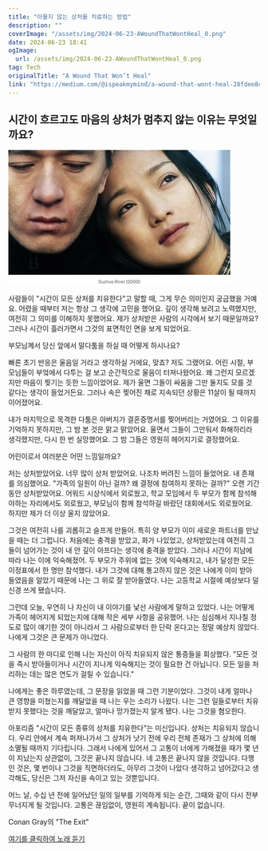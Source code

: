 ```yaml
---
title: "아물지 않는 상처를 치료하는 방법"
description: ""
coverImage: "/assets/img/2024-06-23-AWoundThatWontHeal_0.png"
date: 2024-06-23 18:41
ogImage: 
  url: /assets/img/2024-06-23-AWoundThatWontHeal_0.png
tag: Tech
originalTitle: "A Wound That Won’t Heal"
link: "https://medium.com/@ispeakmymind/a-wound-that-wont-heal-28fdee8c70f3"
---
```



## 시간이 흐르고도 마음의 상처가 멈추지 않는 이유는 무엇일까요?

![image](/assets/img/2024-06-23-AWoundThatWontHeal_0.png)

사람들이 "시간이 모든 상처를 치유한다"고 말할 때, 그게 무슨 의미인지 궁금했을 거예요. 어렸을 때부터 저는 항상 그 생각에 고민을 했어요. 깊이 생각해 보려고 노력했지만, 여전히 그 의미를 이해하지 못했어요. 제가 상처받은 사람의 시각에서 보기 때문일까요? 그러나 시간이 흘러가면서 그것의 표면적인 면을 보게 되었어요.

부모님께서 당신 앞에서 말다툼을 하실 때 어떻게 하시나요?

<div class="content-ad"></div>

빠른 초기 반응은 울음일 거라고 생각하실 거에요, 맞죠? 저도 그랬어요. 어린 시절, 부모님들이 부엌에서 다투는 걸 보고 순간적으로 울음이 터져나왔어요. 왜 그런지 모르겠지만 마음이 찢기는 듯한 느낌이었어요. 제가 울면 그들이 싸움을 그만 둘지도 모를 것 같다는 생각이 들었거든요. 그러나 속은 찢어진 채로 지속되던 상황은 11살이 될 때까지 이어졌어요.

내가 마지막으로 목격한 다툼은 아버지가 결혼증명서를 찢어버리는 거였어요. 그 이유를 기억하지 못하지만, 그 밤 본 것은 맑고 맑았어요. 울면서 그들이 그만둬서 화해하리라 생각했지만, 다시 한 번 실망했어요. 그 밤 그들은 영원히 헤어지기로 결정했어요.

어린이로서 여러분은 어떤 느낌일까요?

저는 상처받았어요. 너무 많이 상처 받았어요. 나조차 버려진 느낌이 들었어요. 내 존재를 의심했어요. "가족의 일원이 아닌 걸까? 왜 결정에 참여하지 못하는 걸까?" 오랜 기간 동안 상처받았어요. 어워드 시상식에서 외로웠고, 학교 모임에서 두 부모가 함께 참석해야하는 자리에서도 외로웠고, 부모님이 함께 참석하길 바랐던 대회에서도 외로웠어요. 하지만 제가 더 이상 울지 않았어요.

<div class="content-ad"></div>

그것은 여전히 나를 괴롭히고 슬프게 만들어. 특히 양 부모가 이미 새로운 파트너를 만났을 때는 더 그럽니다. 처음에는 충격을 받았고, 화가 나있었고, 상처받았는데 여전히 그들이 넘어가는 것이 내 안 깊이 아프다는 생각에 충격을 받았다. 그러나 시간이 지남에 따라 나는 이에 익숙해졌어. 두 부모가 주위에 없는 것에 익숙해지고, 내가 달성한 모든 이정표에서 한 명만 참석했다. 내가 그것에 대해 통고하지 않은 것은 나에게 이미 받아 들였음을 알았기 때문에 나는 그 위로 잘 받아들였다. 나는 고등학교 시절에 예상보다 덜 신경 쓰게 됐습니다.

그런데 오늘, 우연히 나 자신이 내 이야기를 낯선 사람에게 말하고 있었다. 나는 어떻게 가족이 헤어지게 되었는지에 대해 작은 세부 사항을 공유했어. 나는 심심해서 지나칠 정도로 많이 얘기한 것이 아니라서 그 사람으로부터 한 단락 온다고는 정말 예상치 않았다. 나에게 그것은 큰 문제가 아니었다.

그 사람의 한 마디로 인해 나는 자신이 아직 치유되지 않은 통증들을 회상했다. "모든 것을 즉시 받아들이거나 시간이 지나게 익숙해지는 것이 필요한 건 아닙니다. 모든 일을 처리하는 데는 많은 연도가 걸릴 수 있습니다."

나에게는 좋은 하루였는데, 그 문장을 읽었을 때 그런 기분이었다. 그것이 내게 얼마나 큰 영향을 미쳤는지를 깨달았을 때 나는 우는 소리가 나왔다. 나는 그런 일들로부터 치유받지 못했다는 것을 깨달았고, 얼마나 망가졌는지 알게 됐다. 나는 그것을 혐오한다.

<div class="content-ad"></div>

아포리즘 "시간이 모든 종류의 상처를 치유한다"는 미신입니다. 상처는 치유되지 않습니다. 우리 안에서 계속 퍼져나가서 그 상처가 낫기 전에 우리 전체 존재가 그 상처에 의해 소멸될 때까지 기다립니다. 그래서 나에게 있어서 그 고통이 너에게 가해졌을 때가 몇 년이 지났는지 상관없이, 그것은 끝나지 않습니다. 네 고통은 끝나지 않을 것입니다. 다행인 것은, 몇 번이나 그것을 직면하더라도, 아무리 그것이 나았다 생각하고 넘어갔다고 생각해도, 당신은 그저 자신을 속이고 있는 것뿐입니다. 

어느 날, 수십 년 전에 일어났던 일의 일부를 기억하게 되는 순간, 그때와 같이 다시 전부 무너지게 될 것입니다. 고통은 끊임없이, 영원히 계속됩니다. 끝이 없습니다.

Conan Gray의 "The Exit"

[여기를 클릭하여 노래 듣기](https://music.youtube.com/watch?v=E84bB00pie4&si=92YH-WsRGT1wLn4J)